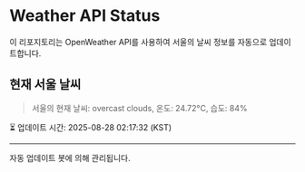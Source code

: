 
# Weather API Status

이 리포지토리는 OpenWeather API를 사용하여 서울의 날씨 정보를 자동으로 업데이트합니다.

## 현재 서울 날씨
> 서울의 현재 날씨: overcast clouds, 온도: 24.72°C, 습도: 84%

⏳ 업데이트 시간: 2025-08-28 02:17:32 (KST)

---
자동 업데이트 봇에 의해 관리됩니다.
